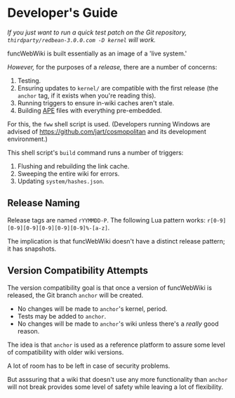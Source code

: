 # Developer's Guide

_If you just want to run a quick test patch on the Git repository, `thirdparty/redbean-3.0.0.com -D kernel` will work._

funcWebWiki is built essentially as an image of a 'live system.'

_However,_ for the purposes of a _release,_ there are a number of concerns:

1. Testing.
2. Ensuring updates to `kernel/` are compatible with the first release (the `anchor` tag, if it exists when you're reading this).
3. Running triggers to ensure in-wiki caches aren't stale.
4. Building [APE](https://justine.lol/ape.html) files with everything pre-embedded.

For this, the `fww` shell script is used. (Developers running Windows are advised of <https://github.com/jart/cosmopolitan> and its development environment.)

This shell script's `build` command runs a number of triggers:

1. Flushing and rebuilding the link cache.
2. Sweeping the entire wiki for errors.
3. Updating `system/hashes.json`.

## Release Naming

Release tags are named `rYYMMDD-P`. The following Lua pattern works: `r[0-9][0-9][0-9][0-9][0-9][0-9]%-[a-z]`.

The implication is that funcWebWiki doesn't have a distinct release pattern; it has snapshots.

## Version Compatibility Attempts

The version compatibility goal is that once a version of funcWebWiki is released, the Git branch `anchor` will be created.

* No changes will be made to `anchor`'s kernel, period.
* Tests may be added to `anchor`.
* No changes will be made to `anchor`'s wiki unless there's a _really_ good reason.

The idea is that `anchor` is used as a reference platform to assure some level of compatibility with older wiki versions.

A lot of room has to be left in case of security problems.

But asssuring that a wiki that doesn't use any more functionality than `anchor` will not break provides some level of safety while leaving a lot of flexibility.
